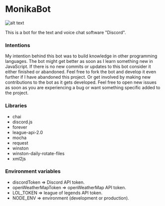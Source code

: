 # MonikaBot
![alt text](https://api.travis-ci.org/Emdix/MonikaBot.svg?branch=master)

This is a bot for the text and voice chat software "Discord".
</hr>

### Intentions
My intention behind this bot was to build knowledge in other programming 
languages. The bot might get better as soon as I learn something new in JavaScript.
If there is no new commits or updates to this bot consider it either finished
or abandoned. Feel free to fork the bot and develop it even further if I have abandoned this project.
Or get involved by making new contributions to the bot as it gets developed.
Feel free to open new issues as soon as you are experiencing a bug or want something specific added to the project.

### Libraries
* chai
* discord.js
* forever
* league-api-2.0
* mocha
* request
* winston
* winston-daily-rotate-files
* xml2js

### Environment variables
* discordToken => Discord API token.
* openWeatherMapToken => openWeatherMap API token.
* LOL_TOKEN => league of legends API token.
* NODE_ENV => environment (development or production).
